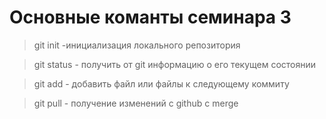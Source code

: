 # Основные команты семинара 3

> git init -инициализация локального репозитория

> git status - получить от git информацию о его текущем состоянии

> git add - добавить файл или файлы к следующему коммиту

> git pull - получение изменений с github с merge